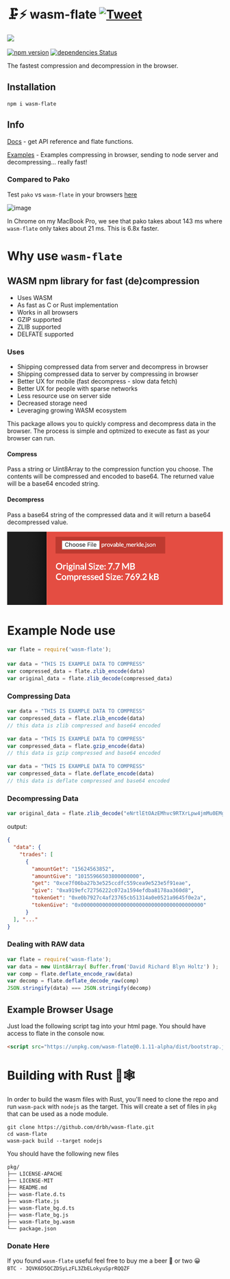 # 🗜️⚡ wasm-flate  [![Tweet](https://img.shields.io/twitter/url/http/shields.io.svg?style=social)](https://twitter.com/intent/tweet?text=The%20fastest%20compression%20library%20in%20your%20browser.&url=https://github.com/drbh/wasm-flate&hashtags=wasm,js,webdev,rust,compression)

<img src="https://raw.githubusercontent.com/drbh/wasm-flate/master/images/wasm-flate.png" width="320" />

[![npm version](https://badge.fury.io/js/wasm-flate.svg)](https://badge.fury.io/js/wasm-flate)
[![dependencies Status](https://david-dm.org/dwyl/esta/status.svg)](https://david-dm.org/dwyl/esta)

The fastest compression and decompression in the browser.

## Installation
```
npm i wasm-flate
```

## Info
[Docs](https://github.com/drbh/wasm-flate/blob/master/DOCS.md) - get API reference and flate functions.  

[Examples](https://github.com/drbh/wasm-flate-examples) - Examples compressing in browser, sending to node server and decompressing... really fast!  


### Compared to Pako

Test `pako` vs `wasm-flate` in your browsers [here](http://wasm-flate.s3-website-us-east-1.amazonaws.com/)

![image](https://raw.githubusercontent.com/drbh/wasm-flate/master/images/compare.png)

In Chrome on my MacBook Pro, we see that pako takes about 143 ms where `wasm-flate` only takes about 21 ms. This is 6.8x faster.  

# Why use `wasm-flate`

## WASM npm library for fast (de)compression

- Uses WASM  
- As fast as C or Rust implementation  
- Works in all browsers  
- GZIP supported  
- ZLIB supported  
- DELFATE supported  

### Uses
- Shipping compressed data from server and decompress in browser
- Shipping compressed data to server by compressing in browser
- Better UX for mobile (fast decompress - slow data fetch)
- Better UX for people with sparse networks   
- Less resource use on server side  
- Decreased storage need  
- Leveraging growing WASM ecosystem  

This package allows you to quickly compress and decompress data in the browser. The process is simple and optmized to execute as fast as your browser can run.

#### Compress
Pass a string or Uint8Array to the compression function you choose. The contents will be compressed and encoded to base64. The returned value will be a base64 encoded string.

#### Decompress
Pass a base64 string of the compressed data and it will return a base64 decompressed value.  


![File Upload and Compress UI](https://raw.githubusercontent.com/drbh/wasm-flate-examples/master/images/fileinput.png)


# Example Node use

```javascript
var flate = require('wasm-flate');

var data = "THIS IS EXAMPLE DATA TO COMPRESS"
var compressed_data = flate.zlib_encode(data)
var original_data = flate.zlib_decode(compressed_data)
```

### Compressing Data

```javascript
var data = "THIS IS EXAMPLE DATA TO COMPRESS"
var compressed_data = flate.zlib_encode(data)
// this data is zlib compressed and base64 encoded
```

```javascript
var data = "THIS IS EXAMPLE DATA TO COMPRESS"
var compressed_data = flate.gzip_encode(data)
// this data is gzip compressed and base64 encoded
```

```javascript
var data = "THIS IS EXAMPLE DATA TO COMPRESS"
var compressed_data = flate.deflate_encode(data)
// this data is deflate compressed and base64 encoded
```

### Decompressing Data

```javascript
var original_data = flate.zlib_decode("eNrtlEtOAzEMhvc9RTXrLpw4jmMu0EMgFk7GQQjRSjCgSlXvThgG1KpqeUgskOpN/Ppt61tkO5vPu14H7a7m2+a3aHjU3p5afD3G8yk/1vRh/bwalja0cuco+kARE/lucdRz92JjEzgiiZEAE0y23337Pgs2xbhCzOo5o5GnUvpamrSYSotbrooztQPxtAQ2Kk6sFvbcjvK+AHt1JMFqnzU5TqoYoU/76mF9b6vlx36DzOK5BK0eOVLJ5NAFBQPyTiUGqmBejyd8HgHftG6asFt8QVgkCgglCKcBMzI7hCRB4t/xdQYphkwxclOElBO7LD2IQ8SqVjBgqLH+N77nuPoLzx/zxOTPMqWAGC5cf/sP4Gm2Cbj9ANzYBrzwPeQ7vjezN2/3Cpfxnx4=")
```
output:  
```json
{
  "data": {
    "trades": [
      {
        "amountGet": "15624563852",
        "amountGive": "10155966503800000000",
        "get": "0xce7f06ba27b3e525ccdfc559cea9e523e5f91eae",
        "give": "0xa919efc72756222c072a1594efdba8178aa360d8",
        "tokenGet": "0xe0b7927c4af23765cb51314a0e0521a9645f0e2a",
        "tokenGive": "0x0000000000000000000000000000000000000000"
      }
  ], "..."
}
```

### Dealing with RAW data

```javascript
var flate = require('wasm-flate');
var data = new Uint8Array( Buffer.from('David Richard Blyn Holtz') );
var comp = flate.deflate_encode_raw(data)
var decomp = flate.deflate_decode_raw(comp)
JSON.stringify(data) === JSON.stringify(decomp) 
```

## Example Browser Usage

Just load the following script tag into your html page. You should have access to flate in the console now.
```html
<script src="https://unpkg.com/wasm-flate@0.1.11-alpha/dist/bootstrap.js"></script>
```


# Building with Rust 🦀🕸️ 

In order to build the wasm files with Rust, you'll need to clone the repo and run `wasm-pack` with `nodejs` as the target. This will create a set of files in `pkg` that can be used as a node module. 

```
git clone https://github.com/drbh/wasm-flate.git
cd wasm-flate
wasm-pack build --target nodejs
```

You should have the following new files  
```
pkg/
├── LICENSE-APACHE
├── LICENSE-MIT
├── README.md
├── wasm-flate.d.ts
├── wasm-flate.js
├── wasm-flate_bg.d.ts
├── wasm-flate_bg.js
├── wasm-flate_bg.wasm
└── package.json
```


### Donate Here
If you found `wasm-flate` useful feel free to buy me a beer 🍺 or two 😀  
`BTC - 3QVK6D5QCZDSyLzFL3ZbELokyuSprRQQZF`
